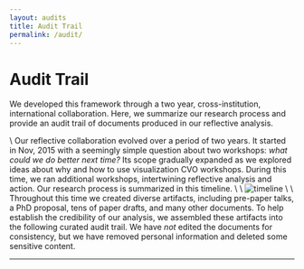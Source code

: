 ```yaml
---
layout: audits
title: Audit Trail
permalink: /audit/
---
```


# Audit Trail

We developed this framework through a two year, cross-institution, international collaboration. Here, we summarize our research process and provide an audit trail of documents produced in our reflective analysis.

\\
Our reflective collaboration evolved over a period of two years. It started in Nov, 2015 with a seemingly simple question about two workshops: _what could we do better next time?_ Its scope gradually expanded as we explored ideas about why and how to use visualization CVO workshops. During this time, we ran additional workshops, intertwining reflective analysis and action. Our research process is summarized in this timeline.
\\
\\
![timeline](../assets/images/timeline.png)
\\
\\
Throughout this time we created diverse artifacts, including pre-paper talks, a PhD proposal, tens of paper drafts, and many other documents. To help establish the credibility of our analysis, we assembled these artifacts into the following curated audit trail. We have _not_ edited the documents for consistency, but we have removed personal information and deleted some sensitive content.

* * *
